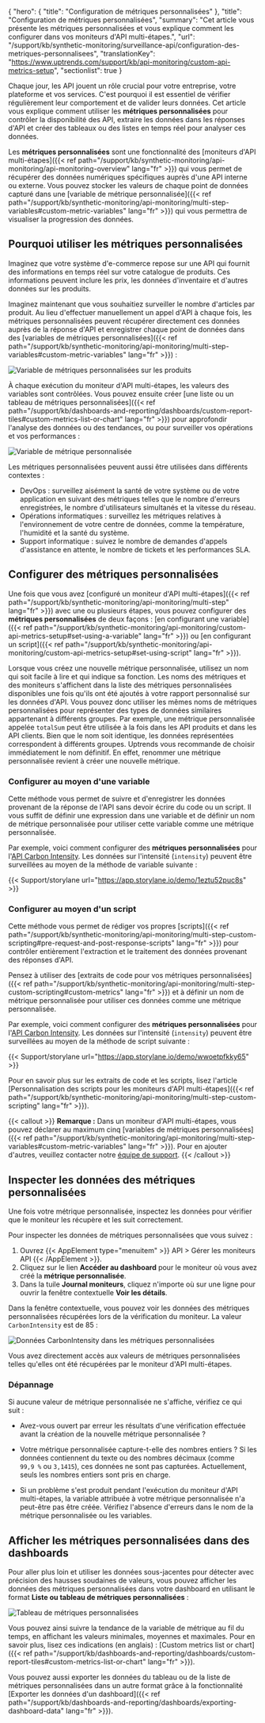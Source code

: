 {
"hero": {
"title": "Configuration de métriques personnalisées"
},
"title": "Configuration de métriques personnalisées",
"summary": "Cet article vous présente les métriques personnalisées et vous explique comment les configurer dans vos moniteurs d'API multi-étapes.",
"url": "/support/kb/synthetic-monitoring/surveillance-api/configuration-des-metriques-personnalisees",
"translationKey": "https://www.uptrends.com/support/kb/api-monitoring/custom-api-metrics-setup",
"sectionlist": true
}

Chaque jour, les API jouent un rôle crucial pour votre entreprise, votre plateforme et vos services. C'est pourquoi il est essentiel de vérifier régulièrement leur comportement et de valider leurs données. Cet article vous explique comment utiliser les **métriques personnalisées** pour contrôler la disponibilité des API, extraire les données dans les réponses d'API et créer des tableaux ou des listes en temps réel pour analyser ces données.

Les **métriques personnalisées** sont une fonctionnalité des [moniteurs d'API multi-étapes]({{< ref path="/support/kb/synthetic-monitoring/api-monitoring/api-monitoring-overview" lang="fr" >}}) qui vous permet de récupérer des données numériques spécifiques auprès d'une API interne ou externe.
Vous pouvez stocker les valeurs de chaque point de données capturé dans une [variable de métrique personnalisée]({{< ref path="/support/kb/synthetic-monitoring/api-monitoring/multi-step-variables#custom-metric-variables" lang="fr" >}}) qui vous permettra de visualiser la progression des données.

## Pourquoi utiliser les métriques personnalisées

Imaginez que votre système d'e-commerce repose sur une API qui fournit des informations en temps réel sur votre catalogue de produits. Ces informations peuvent inclure les prix, les données d'inventaire et d'autres données sur les produits.

Imaginez maintenant que vous souhaitiez surveiller le nombre d'articles par produit. Au lieu d'effectuer manuellement un appel d'API à chaque fois, les métriques personnalisées peuvent récupérer directement ces données auprès de la réponse d'API et enregistrer chaque point de données dans des [variables de métriques personnalisées]({{< ref path="/support/kb/synthetic-monitoring/api-monitoring/multi-step-variables#custom-metric-variables" lang="fr" >}}) :

![Variable de métriques personnalisées sur les produits](/img/content/scr-custom-metrics-products.min.png)

À chaque exécution du moniteur d'API multi-étapes, les valeurs des variables sont contrôlées. Vous pouvez ensuite créer [une liste ou un tableau de métriques personnalisées]({{< ref path="/support/kb/dashboards-and-reporting/dashboards/custom-report-tiles#custom-metrics-list-or-chart" lang="fr" >}}) pour approfondir l'analyse des données ou des tendances, ou pour surveiller vos opérations et vos performances :

![Variable de métrique personnalisée](/img/content/scr-custom-metrics-product-graph.min.png)

Les métriques personnalisées peuvent aussi être utilisées dans différents contextes :

- DevOps : surveillez aisément la santé de votre système ou de votre application en suivant des métriques telles que le nombre d'erreurs enregistrées, le nombre d'utilisateurs simultanés et la vitesse du réseau.
- Opérations informatiques : surveillez les métriques relatives à l'environnement de votre centre de données, comme la température, l'humidité et la santé du système.
- Support informatique : suivez le nombre de demandes d'appels d'assistance en attente, le nombre de tickets et les performances SLA.

## Configurer des métriques personnalisées

Une fois que vous avez [configuré un moniteur d'API multi-étapes]({{< ref path="/support/kb/synthetic-monitoring/api-monitoring/multi-step" lang="fr" >}}) avec une ou plusieurs étapes, vous pouvez configurer des **métriques personnalisées** de deux façons : [en configurant une variable]({{< ref path="/support/kb/synthetic-monitoring/api-monitoring/custom-api-metrics-setup#set-using-a-variable" lang="fr" >}}) ou [en configurant un script]({{< ref path="/support/kb/synthetic-monitoring/api-monitoring/custom-api-metrics-setup#set-using-script" lang="fr" >}}).

Lorsque vous créez une nouvelle métrique personnalisée, utilisez un nom qui soit facile à lire et qui indique sa fonction. Les noms des métriques et des moniteurs s'affichent dans la liste des métriques personnalisées disponibles une fois qu'ils ont été ajoutés à votre rapport personnalisé sur les données d'API. Vous pouvez donc utiliser les mêmes noms de métriques personnalisées pour représenter des types de données similaires appartenant à différents groupes. Par exemple, une métrique personnalisée appelée `totalSum` peut être utilisée à la fois dans les API produits et dans les API clients. Bien que le nom soit identique, les données représentées correspondent à différents groupes. Uptrends vous recommande de choisir immédiatement le nom définitif. En effet, renommer une métrique personnalisée revient à créer une nouvelle métrique.

### Configurer au moyen d'une variable

Cette méthode vous permet de suivre et d'enregistrer les données provenant de la réponse de l'API sans devoir écrire du code ou un script. Il vous suffit de définir une expression dans une variable et de définir un nom de métrique personnalisée pour utiliser cette variable comme une métrique personnalisée.

Par exemple, voici comment configurer des **métriques personnalisées** pour l'[API Carbon Intensity](https://api.carbonintensity.org.uk/intensity). Les données sur l'intensité (`intensity`) peuvent être surveillées au moyen de la méthode de variable suivante :

{{< Support/storylane url="https://app.storylane.io/demo/1eztu52puc8s" >}}

### Configurer au moyen d'un script

Cette méthode vous permet de rédiger vos propres [scripts]({{< ref path="/support/kb/synthetic-monitoring/api-monitoring/multi-step-custom-scripting#pre-request-and-post-response-scripts" lang="fr" >}}) pour contrôler entièrement l'extraction et le traitement des données provenant des réponses d'API.

Pensez à utiliser des [extraits de code pour vos métriques personnalisées]({{< ref path="/support/kb/synthetic-monitoring/api-monitoring/multi-step-custom-scripting#custom-metrics" lang="fr" >}}) et à définir un nom de métrique personnalisée pour utiliser ces données comme une métrique personnalisée.

Par exemple, voici comment configurer des **métriques personnalisées** pour l'[API Carbon Intensity](https://api.carbonintensity.org.uk/intensity). Les données sur l'intensité (`intensity`) peuvent être surveillées au moyen de la méthode de script suivante :

{{< Support/storylane url="https://app.storylane.io/demo/wwoetpfkky65" >}}

Pour en savoir plus sur les extraits de code et les scripts, lisez l'article [Personnalisation des scripts pour les moniteurs d'API multi-étapes]({{< ref path="/support/kb/synthetic-monitoring/api-monitoring/multi-step-custom-scripting" lang="fr" >}}).

{{< callout >}} **Remarque :** Dans un moniteur d'API multi-étapes, vous pouvez déclarer au maximum cinq [variables de métriques personnalisées]({{< ref path="/support/kb/synthetic-monitoring/api-monitoring/multi-step-variables#custom-metric-variables" lang="fr" >}}). Pour en ajouter d'autres, veuillez contacter notre [équipe de support](/contact). {{< /callout >}}

## Inspecter les données des métriques personnalisées

Une fois votre métrique personnalisée, inspectez les données pour vérifier que le moniteur les récupère et les suit correctement.

Pour inspecter les données de métriques personnalisées que vous suivez :

1. Ouvrez {{< AppElement type="menuitem" >}} API > Gérer les moniteurs API {{< /AppElement >}}.
2. Cliquez sur le lien **Accéder au dashboard** pour le moniteur où vous avez créé la **métrique personnalisée**.
3. Dans la tuile **Journal moniteurs**, cliquez n'importe où sur une ligne pour ouvrir la fenêtre contextuelle **Voir les détails**.

Dans la fenêtre contextuelle, vous pouvez voir les données des métriques personnalisées récupérées lors de la vérification du moniteur. La valeur `CarbonIntensity` est de 85 :

![Données CarbonIntensity dans les métriques personnalisées](/img/content/scr-check-details-popup-carbon-intensity.min.png)

Vous avez directement accès aux valeurs de métriques personnalisées telles qu'elles ont été récupérées par le moniteur d'API multi-étapes.

### Dépannage

Si aucune valeur de métrique personnalisée ne s'affiche, vérifiez ce qui suit :

- Avez-vous ouvert par erreur les résultats d'une vérification effectuée avant la création de la nouvelle métrique personnalisée ?

- Votre métrique personnalisée capture-t-elle des nombres entiers ? Si les données contiennent du texte ou des nombres décimaux (comme `99,9 %` ou `3,1415`), ces données ne sont pas capturées. Actuellement, seuls les nombres entiers sont pris en charge.

- Si un problème s'est produit pendant l'exécution du moniteur d'API multi-étapes, la variable attribuée à votre métrique personnalisée n'a peut-être pas être créée. Vérifiez l'absence d'erreurs dans le nom de la métrique personnalisée ou les variables.

## Afficher les métriques personnalisées dans des dashboards

Pour aller plus loin et utiliser les données sous-jacentes pour détecter avec précision des hausses soudaines de valeurs, vous pouvez afficher les données des métriques personnalisées dans votre dashboard en utilisant le format **Liste ou tableau de métriques personnalisées** :

![Tableau de métriques personnalisées](/img/content/scr-custom-metric-min-max-values.min.png)

Vous pouvez ainsi suivre la tendance de la variable de métrique au fil du temps, en affichant les valeurs minimales, moyennes et maximales. Pour en savoir plus, lisez ces indications (en anglais) : [Custom metrics list or chart]({{< ref path="/support/kb/dashboards-and-reporting/dashboards/custom-report-tiles#custom-metrics-list-or-chart" lang="fr" >}}).

Vous pouvez aussi exporter les données du tableau ou de la liste de métriques personnalisées dans un autre format grâce à la fonctionnalité [Exporter les données d'un dashboard]({{< ref path="/support/kb/dashboards-and-reporting/dashboards/exporting-dashboard-data" lang="fr" >}}).
